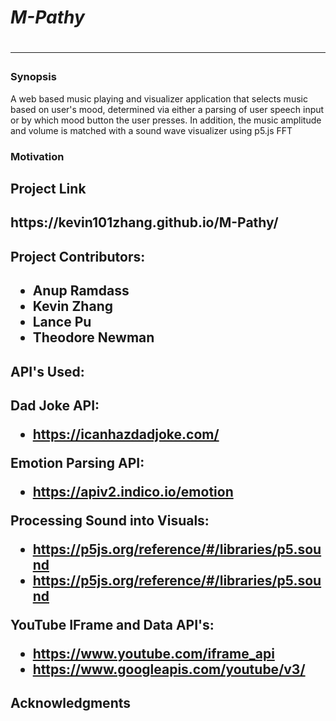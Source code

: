 
   <h1><em>M-Pathy</em><h1>
<hr>

<h3>Synopsis</h3>
  <p>A web based music playing and visualizer application that selects music based on user's mood, determined via either a parsing of user speech input or by which mood button the user presses. In addition, the music amplitude and volume is matched with a sound wave visualizer using p5.js FFT<p>

<h3>Motivation</h3>
<p></p>

<h2>Project Link<h2>
   https://kevin101zhang.github.io/M-Pathy/
   

<h2>Project Contributors:<h2>

  - Anup Ramdass
  - Kevin Zhang
  - Lance Pu
  - Theodore Newman


<h2>API's Used:<h2>

  Dad Joke API:
  - https://icanhazdadjoke.com/

  Emotion Parsing API:
  - https://apiv2.indico.io/emotion

  Processing Sound into Visuals:
  - https://p5js.org/reference/#/libraries/p5.sound
  - https://p5js.org/reference/#/libraries/p5.sound
  

  YouTube IFrame and Data API's:
  - https://www.youtube.com/iframe_api
  - https://www.googleapis.com/youtube/v3/


<h2>Acknowledgments<h2>


